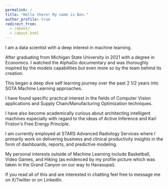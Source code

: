 ```yaml
---
permalink: /
title: "Hello there! My name is Ben."
author_profile: true
redirect_from:
  - /about/
  - /about.html
---
```


I am a data scientist with a deep interest in machine learning.

After graduating from Michigan State University in 2021 with a degree in Economics. I watched the AlphaGo documentary and was thoroughly inspired by the models capabilities but even more so by the team behind its creation.

This began a deep dive self learning journey over the past 2 1/2 years into SOTA Machine Learning approaches.

I have found specific practical interest in the fields of Computer Vision applications and Supply Chain/Manufacturing Optimization techniques.

I have also become academically curious about architecting intelligent machines especially with regard to the ideas of Active Inference and Karl Friston's Free Energy Principle.

I am currently employed at STARS Advanced Radiology Services where I primarily work on delivering business and clinical productivity insights in the form of dashboards, reports, and predictive modeling.

My personal interests outside of Machine Learning include Basketball, Video Games, and Hiking (as evidenced by my profile picture which was taken in the Grand Canyon on our way to Havasupai).

If you read all of this and are interested in chatting feel free to message me on X/Twitter or on LinkedIn.
